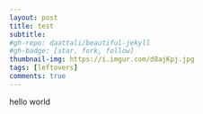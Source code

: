 ```yaml
---
layout: post
title: test
subtitle: 
#gh-repo: daattali/beautiful-jekyll
#gh-badge: [star, fork, follow]
thumbnail-img: https://i.imgur.com/d8ajKpj.jpg
tags: [leftovers]
comments: true
--- 
```


hello world